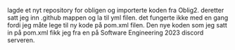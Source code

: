 lagde et nyt repository for obligen og importerte koden fra Oblig2. deretter satt jeg inn .github mappen og la til yml filen.
det fungerte ikke med en gang fordi jeg måte lege til ny kode på pom.xml filen. Den nye koden som jeg satt in på pom.xml fikk jeg
fra en på Software Engineering 2023 discord serveren.